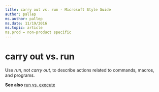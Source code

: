 ```yaml
---
title: carry out vs. run - Microsoft Style Guide
author: pallep
ms.author: pallep
ms.date: 11/19/2016
ms.topic: article
ms.prod = non-product specific
---
```


# carry out vs. run

Use *run,* not *carry out,* to describe actions related to commands, macros, and programs. 

**See also** [run vs. execute](/style-guide/a-z-word-list-term-collections/r/run-vs-execute)
